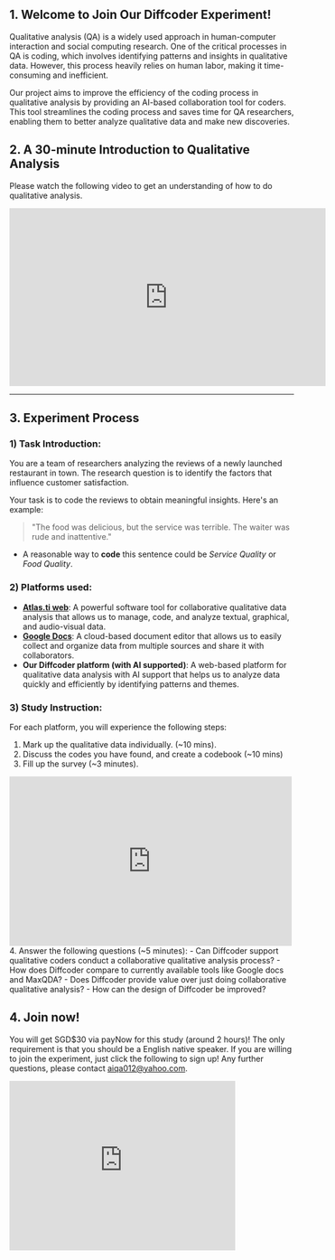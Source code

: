 ## 1. Welcome to Join Our Diffcoder Experiment!

Qualitative analysis (QA) is a widely used approach in human-computer interaction and social computing research. One of the critical processes in QA is coding, which involves identifying patterns and insights in qualitative data. However, this process heavily relies on human labor, making it time-consuming and inefficient. 

Our project aims to improve the efficiency of the coding process in qualitative analysis by providing an AI-based collaboration tool for coders. This tool streamlines the coding process and saves time for QA researchers, enabling them to better analyze qualitative data and make new discoveries.


## 2. A 30-minute Introduction to Qualitative Analysis

Please watch the following video to get an understanding of how to do qualitative analysis.
<iframe width="560" height="315" src="https://www.youtube.com/embed/XOYhkUC21wQ" title="YouTube video player" frameborder="0" allow="accelerometer; autoplay; clipboard-write; encrypted-media; gyroscope; picture-in-picture; web-share" allowfullscreen></iframe>

-------------

## 3. Experiment Process

### 1) Task Introduction:

You are a team of researchers analyzing the reviews of a newly launched restaurant in town. The research question is to identify the factors that influence customer satisfaction. 

Your task is to code the reviews to obtain meaningful insights. Here's an example:

> "The food was delicious, but the service was terrible. The waiter was rude and inattentive."

- A reasonable way to **code** this sentence could be *Service Quality* or *Food Quality*.


### 2) Platforms used:

- [**Atlas.ti web**](https://atlasti.com/): A powerful software tool for collaborative qualitative data analysis that allows us to manage, code, and analyze textual, graphical, and audio-visual data.
- [**Google Docs**](https://www.google.com/docs/about/): A cloud-based document editor that allows us to easily collect and organize data from multiple sources and share it with collaborators.
- **Our Diffcoder platform (with AI supported)**: A web-based platform for qualitative data analysis with AI support that helps us to analyze data quickly and efficiently by identifying patterns and themes. 

### 3) Study Instruction:

For each platform, you will experience the following steps:
1. Mark up the qualitative data individually. (~10 mins).
2. Discuss the codes you have found, and create a codebook (~10 mins)
3. Fill up the survey (~3 minutes).
<iframe src="https://docs.google.com/forms/d/e/1FAIpQLSebibWnAVOJrei6aBWuITGzK0hY9yzxP48eJuy5Vw56RyWiBQ/viewform?embedded=true" width="500" height="300" frameborder="0" marginheight="0" marginwidth="0">Loading…</iframe>
4. Answer the following questions (~5 minutes):
- Can Diffcoder support qualitative coders conduct a collaborative qualitative analysis process?
- How does Diffcoder compare to currently available tools like Google docs and MaxQDA?
- Does Diffcoder provide value over just doing collaborative qualitative analysis?
- How can the design of Diffcoder be improved?

## 4. Join now!
You will get SGD$30 via payNow for this study (around 2 hours)! The only requirement is that you should be a English native speaker. If you are willing to join the experiment, just click the following to sign up! Any further questions, please contact aiqa012@yahoo.com.

<iframe src="https://docs.google.com/forms/d/e/1FAIpQLSebibWnAVOJrei6aBWuITGzK0hY9yzxP48eJuy5Vw56RyWiBQ/viewform?embedded=true" width="400" height="300" frameborder="0" marginheight="0" marginwidth="0">Loading…</iframe>
